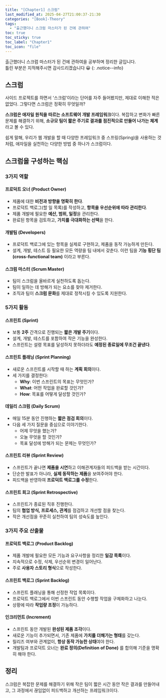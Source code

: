 ```yaml
---
title: "[Chapter1] 스크럼"
last_modified_at: 2025-04-27T21:00:37-21:30
categories: "[Book]-Theory"
tags:
  - "출근했더니 스크럼 마스터가 된 건에 관하여"
toc: true
toc_sticky: true
toc_label: "Chapter1"
toc_icon: "file"
---
```


출근했더니 스크럼 마스터가 된 건에 관하여을 공부하며 정리한 글입니다.<br>
틀린 부분은 지적해주시면 감사드리겠습니다 😀
{: .notice--info}

## 스크럼

사이드 프로젝트를 하면서 ‘스크럼’이라는 단어를 자주 들어봤지만, 제대로 이해한 적은 없었다. 그렇다면 스크럼은 정확히 무엇일까?

**스크럼은 애자일 원칙을 따르는 소프트웨어 개발 프레임워크**이다. 복잡하고 변화가 빠른 문제를 해결하기 위해, **소규모 팀이 짧은 주기로 결과를 점진적으로 만들어 나가는 체계**라고 볼 수 있다.

쉽게 말해, 우리가 웹 개발을 할 때 다양한 프레임워크 중 스프링(Spring)을 사용하는 것처럼, 애자일을 실천하는 다양한 방법 중 하나가 스크럼이다.

## 스크럼을 구성하는 핵심

### 3가지 역할

#### 프로덕트 오너 (Product Owner)

- 제품에 대한 **비전과 방향을 명확히 한다**.
- 프로덕트 백로그(할 일 목록)를 작성하고, **항목을 우선순위에 따라 관리한다**.
- 제품 개발에 필요한 **예산, 범위, 일정**을 관리한다.
- 완료된 항목을 검토하고, **가치를 극대화하는 선택**을 한다.

#### 개발팀 (Developers)

- 프로덕트 백로그에 있는 항목을 실제로 구현하고, 제품을 동작 가능하게 만든다.
- 설계, 개발, 테스트 등 필요한 모든 역량을 팀 내에서 갖춘다.
  이런 팀을 **기능 횡단 팀(cross-functional team)** 이라고 부른다.

#### 스크럼 마스터 (Scrum Master)

- 팀이 스크럼을 올바르게 실천하도록 돕는다.
- 팀이 일하는 데 방해가 되는 요소를 찾아 제거한다.
- 조직과 팀이 **스크럼 문화**를 제대로 정착시킬 수 있도록 지원한다.

### 5가지 활동

#### 스프린트 (Sprint)

- 보통 **2주** 간격으로 진행되는 **짧은 개발 주기**이다.
- 설계, 개발, 테스트를 포함하여 작은 기능을 완성한다.
- 스프린트는 설령 목표를 달성하지 못하더라도 **예정된 종료일에 무조건 끝낸다**.

#### 스프린트 플래닝 (Sprint Planning)

- 새로운 스프린트를 시작할 때 하는 **계획 회의**이다.
- 세 가지를 결정한다:
   - **Why**: 이번 스프린트의 목표는 무엇인가?
   - **What**: 어떤 작업을 완료할 것인가?
   - **How**: 목표를 어떻게 달성할 것인가?

#### 데일리 스크럼 (Daily Scrum)

- 매일 15분 동안 진행하는 **짧은 점검 회의**이다.
- 다음 세 가지 질문을 중심으로 이야기한다.
   - 어제 무엇을 했는가?
   - 오늘 무엇을 할 것인가?
   - 목표 달성에 방해가 되는 문제는 무엇인가?

#### 스프린트 리뷰 (Sprint Review)

- 스프린트가 끝나면 **제품을 시연**하고 이해관계자들의 피드백을 받는 시간이다.
- 단순한 발표가 아니라, **실제 동작하는 제품**을 보여주어야 한다.
- 피드백을 반영하여 **프로덕트 백로그를 수정**한다.

#### 스프린트 회고 (Sprint Retrospective)

- 스프린트가 종료된 직후 진행한다.
- 팀의 **협업 방식, 프로세스, 관계**를 점검하고 개선할 점을 찾는다.
- 작은 개선점을 꾸준히 실천하여 팀의 성숙도를 높인다.

### 3가지 주요 산출물

#### 프로덕트 백로그 (Product Backlog)

- 제품 개발에 필요한 모든 기능과 요구사항을 정리한 **일감 목록**이다.
- 지속적으로 수정, 삭제, 우선순위 변경이 일어난다.
- 주로 **사용자 스토리 형식**으로 작성한다.

#### 스프린트 백로그 (Sprint Backlog)

- 스프린트 플래닝을 통해 선정한 작업 목록이다.
- 프로덕트 백로그에서 이번 스프린트 동안 수행할 작업을 구체화하고 나눈다.
- 상황에 따라 **작업량 조정**이 가능하다.

#### 인크리먼트 (Increment)

- 스프린트 동안 개발된 **완성된 제품 조각**이다.
- 새로운 기능이 추가되면서, 기존 제품에 **가치를 더해가는 형태**를 갖는다.
- 릴리즈 여부와 관계없이, **항상 동작 가능한 상태**여야 한다.
- 개발팀과 프로덕트 오너는 **완료 정의(Definition of Done)** 를 합의해 기준을 명확히 해야 한다.

## 정리

스크럼은 복잡한 문제를 해결하기 위해 작은 팀이 짧은 시간 동안 작은 결과를 만들어내고, 그 과정에서 끊임없이 피드백하고 개선하는 프레임워크이다.
